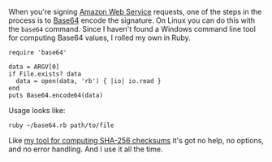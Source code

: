 <!--
title: Computing Base64 values on Windows
created: 30 April 2013 - 8:10 pm
updated: 30 April 2013 - 8:35 pm
publish: 30 April 2013
slug: base64-ruby
tags: coding, ruby
-->

When you're signing [Amazon Web Service][] requests, one of the steps in the
process is to [Base64][] encode the signature. On Linux you can do this with
the `base64` command. Since I haven't found a Windows command line tool for
computing Base64 values, I rolled my own in Ruby.

    require 'base64'

    data = ARGV[0]
    if File.exists? data
      data = open(data, 'rb') { |io| io.read }
    end
    puts Base64.encode64(data)

Usage looks like:

    ruby ~/base64.rb path/to/file

Like [my tool for computing SHA-256 checksums][chef-checksums] it's got no help,
no options, and no error handling. And I use it all the time.


[Amazon Web Service]: http://aws.amazon.com/ "Various (Amazon): Amazon Web Services"
[Base64]: http://en.wikipedia.org/wiki/Base64 "Various (Wikipedia): Base64"
[chef-checksums]: /2013/02/chef-checksums "Frank Mitchell: Computing Chef checksums in Ruby"
